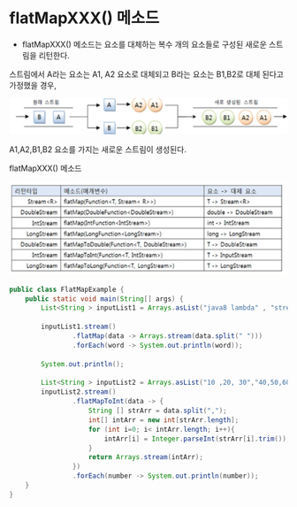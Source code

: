 # flatMapXXX() 메소드

- flatMapXXX() 메소드는 요소를 대체하는 복수 개의 요소들로 구성된 새로운 스트림을 리턴한다.

스트림에서 A라는 요소는 A1, A2 요소로 대체되고
B라는 요소는 B1,B2로 대체 된다고 가정했을 경우,

![img.png](img.png)

A1,A2,B1,B2 요소를 가지는 새로운 스트림이 생성된다.


flatMapXXX() 메소드

![img_1.png](img_1.png)


```java
public class FlatMapExample {
    public static void main(String[] args) {
        List<String > inputList1 = Arrays.asList("java8 lambda" , "stream mapping");

        inputList1.stream()
                .flatMap(data -> Arrays.stream(data.split(" ")))
                .forEach(word -> System.out.println(word));

        System.out.println();

        List<String > inputList2 = Arrays.asList("10 ,20, 30","40,50,60");
        inputList2.stream()
                .flatMapToInt(data -> {
                    String [] strArr = data.split(",");
                    int[] intArr = new int[strArr.length];
                    for (int i=0; i< intArr.length; i++){
                        intArr[i] = Integer.parseInt(strArr[i].trim());
                    }
                    return Arrays.stream(intArr);
                })
                .forEach(number -> System.out.println(number));
    }
}

```
